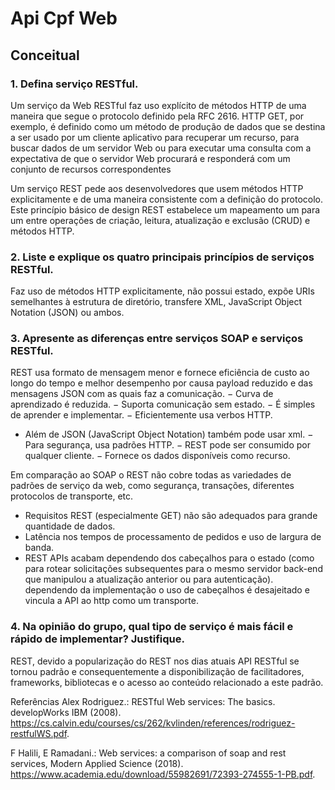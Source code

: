 # Api Cpf Web

## Conceitual

### 1. Defina serviço RESTful.
Um serviço da Web RESTful faz uso explícito de métodos HTTP de 
uma maneira que segue o protocolo definido pela RFC 2616. 
HTTP GET, por exemplo, é definido como um método de produção de dados que se 
destina a ser usado por um cliente aplicativo para recuperar um recurso,
para buscar dados de um servidor Web ou para executar uma consulta com 
a expectativa de que o servidor Web procurará e responderá com um conjunto 
de recursos correspondentes

Um serviço REST pede aos desenvolvedores que usem métodos HTTP explicitamente 
e de uma maneira consistente com a definição do protocolo. 
Este princípio básico de design REST estabelece um mapeamento um para um entre operações de criação, 
leitura, atualização e exclusão (CRUD) e métodos HTTP.

### 2. Liste e explique os quatro principais princípios de serviços RESTful.
Faz uso de métodos HTTP explicitamente, não possui estado, expõe URIs semelhantes à estrutura de diretório,
transfere XML, JavaScript Object Notation (JSON) ou ambos.

### 3. Apresente as diferenças entre serviços SOAP e serviços RESTful.
REST usa formato de mensagem menor e fornece eficiência de custo ao longo do tempo 
e melhor desempenho por causa payload reduzido e das mensagens JSON com as quais faz a comunicação. 
− Curva de aprendizado é reduzida. 
− Suporta comunicação sem estado. 
− É simples de aprender e implementar.
− Eficientemente usa verbos HTTP. 
- Além de JSON (JavaScript Object Notation) também pode usar xml.
− Para segurança, usa padrões HTTP. 
− REST pode ser consumido por qualquer cliente. 
− Fornece os dados disponíveis como recurso. 

Em comparação ao SOAP o REST não cobre todas as variedades de padrões de serviço da web, 
como segurança, transações, diferentes protocolos de transporte, etc.
- Requisitos REST (especialmente GET) não são adequados para grande quantidade de dados.
- Latência nos tempos de processamento de pedidos e uso de largura de banda. 
- REST APIs acabam dependendo dos cabeçalhos para o estado (como para rotear solicitações subsequentes para o mesmo servidor back-end que manipulou a atualização anterior ou para autenticação). 
dependendo da implementação o uso de cabeçalhos é desajeitado e vincula a API ao http como um transporte.

### 4. Na opinião do grupo, qual tipo de serviço é mais fácil e rápido de implementar? Justifique.
REST, devido a popularização do REST nos dias atuais API RESTful se tornou padrão e 
consequentemente a disponibilização de facilitadores, frameworks, bibliotecas e o acesso ao 
conteúdo relacionado a este padrão.

Referências
Alex Rodriguez.: RESTful Web services: The basics. developWorks IBM (2008). 
https://cs.calvin.edu/courses/cs/262/kvlinden/references/rodriguez-restfulWS.pdf.

F Halili, E Ramadani.: Web services: a comparison of soap and rest services, Modern Applied Science (2018). 
https://www.academia.edu/download/55982691/72393-274555-1-PB.pdf.
